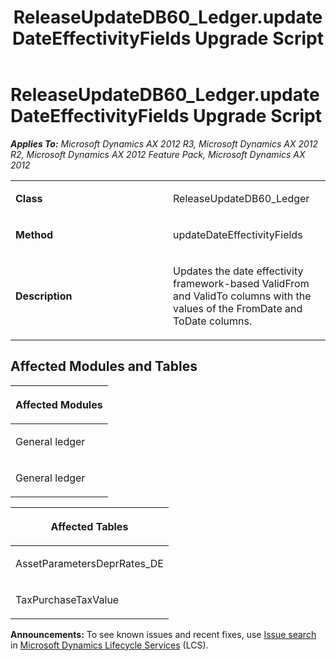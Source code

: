 ﻿---
title: ReleaseUpdateDB60_Ledger.updateDateEffectivityFields Upgrade Script
TOCTitle: ReleaseUpdateDB60_Ledger.updateDateEffectivityFields Upgrade Script
ms:assetid: ef46da98-4d74-3b82-676c-e2e101a67d04
ms:mtpsurl: https://msdn.microsoft.com/en-us/library/JJ737401(v=AX.60)
ms:contentKeyID: 49712095
ms.date: 05/18/2015
mtps_version: v=AX.60
---

# ReleaseUpdateDB60\_Ledger.updateDateEffectivityFields Upgrade Script 


_**Applies To:** Microsoft Dynamics AX 2012 R3, Microsoft Dynamics AX 2012 R2, Microsoft Dynamics AX 2012 Feature Pack, Microsoft Dynamics AX 2012_

<table>
<colgroup>
<col style="width: 50%" />
<col style="width: 50%" />
</colgroup>
<tbody>
<tr class="odd">
<td><p><strong>Class</strong></p></td>
<td><p>ReleaseUpdateDB60_Ledger</p></td>
</tr>
<tr class="even">
<td><p><strong>Method</strong></p></td>
<td><p>updateDateEffectivityFields</p></td>
</tr>
<tr class="odd">
<td><p><strong>Description</strong></p></td>
<td><p>Updates the date effectivity framework-based ValidFrom and ValidTo columns with the values of the FromDate and ToDate columns.</p></td>
</tr>
</tbody>
</table>


## Affected Modules and Tables

<table>
<colgroup>
<col style="width: 100%" />
</colgroup>
<thead>
<tr class="header">
<th><p>Affected Modules</p></th>
</tr>
</thead>
<tbody>
<tr class="odd">
<td><p>General ledger</p></td>
</tr>
<tr class="even">
<td><p>General ledger</p></td>
</tr>
</tbody>
</table>


<table>
<colgroup>
<col style="width: 100%" />
</colgroup>
<thead>
<tr class="header">
<th><p>Affected Tables</p></th>
</tr>
</thead>
<tbody>
<tr class="odd">
<td><p>AssetParametersDeprRates_DE</p></td>
</tr>
<tr class="even">
<td><p>TaxPurchaseTaxValue</p></td>
</tr>
</tbody>
</table>

  
**Announcements:** To see known issues and recent fixes, use [Issue search](http://go.microsoft.com/fwlink/?linkid=389258) in [Microsoft Dynamics Lifecycle Services](http://go.microsoft.com/fwlink/?linkid=306505) (LCS).

